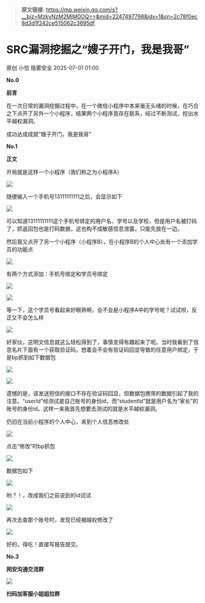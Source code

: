 > **原文链接**: https://mp.weixin.qq.com/s?__biz=MzkyNzM2MjM0OQ==&mid=2247497798&idx=1&sn=2c78f0ec8d3d1f242ce515062c3695df

#  SRC漏洞挖掘之“嫂子开门，我是我哥”  
原创 小恰  隐雾安全   2025-07-01 01:00  
  
**No.0**  
  
**前言**  
  
  
在一次日常的漏洞挖掘过程中，在一个微信小程序中本来毫无头绪的时候，在巧合之下点开了另外一个小程序，结果两个小程序竟存在联系，经过不断测试，挖出水平越权漏洞。  
  
成功达成成就“嫂子开门，我是我哥”  
  
**No.1**  
  
**正文**  
  
  
开局就是这样一个小程序（我们称之为小程序A）  
  
  
![](https://mmbiz.qpic.cn/sz_mmbiz_png/ELQKhUzr34z27aOjKIs2R1F4Vva1bgLnal0BJB5cZpOwgTVs5rygHISAt0yicu0FDibicr7icuibX19Lz5SDyfhfbdw/640?wx_fmt=png&from=appmsg "")  
  
  
随便输入一个手机号13111111111之后，会显示如下  
  
  
![](https://mmbiz.qpic.cn/sz_mmbiz_png/ELQKhUzr34z27aOjKIs2R1F4Vva1bgLnu3VxjTBt2VOeF8abyZLcJicYQWv3VxgLAZU5VK3v3QZxtPqpFlrcPQg/640?wx_fmt=png&from=appmsg "")  
  
  
可以知道13111111111这个手机号绑定的用户名、学号以及学校，但是用户名被打码了，抓返回包也是打码数据，这也构不成敏感信息泄露，只能先放在一边。  
  
  
然后我又点开了另一个小程序（小程序B），在小程序B的个人中心处有一个添加学员的功能点  
  
  
![](https://mmbiz.qpic.cn/sz_mmbiz_png/ELQKhUzr34z27aOjKIs2R1F4Vva1bgLnsz4ictudAHFpNYszph8OFNrx42czOOd2yqsomERpgOOzU9X8AOm4wqg/640?wx_fmt=png&from=appmsg "")  
  
  
有两个方式添加：手机号绑定和学员号绑定  
  
  
![](https://mmbiz.qpic.cn/sz_mmbiz_png/ELQKhUzr34z27aOjKIs2R1F4Vva1bgLns1Xb46oTrHETdbdwWV0qn4rlQkecTInxjLcDZ5m71ddkkkCEcWzt8Q/640?wx_fmt=png&from=appmsg "")  
  
  
![](https://mmbiz.qpic.cn/sz_mmbiz_png/ELQKhUzr34z27aOjKIs2R1F4Vva1bgLn5fYHkfsW2owr4rn8dw0wecKxXibbzjh8DxlTetQ242o4pdQzz2vEakQ/640?wx_fmt=png&from=appmsg "")  
  
  
等一下，这个学员号看起来好眼熟啊，会不会是小程序A中的学号呢？试试呗，反正又不会怎么样  
  
  
![](https://mmbiz.qpic.cn/sz_mmbiz_png/ELQKhUzr34z27aOjKIs2R1F4Vva1bgLns2ibjAOvic2JJUg1cgCiaoXVUhUCGvx215UBO7PUTsWv8StSB3qECboXw/640?wx_fmt=png&from=appmsg "")  
  
  
好家伙，这明文信息就这么轻松得到了，事情变得有趣起来了呢。当时我看到了信息名片下面有一个获取验证码，想着会不会有验证码回显导致的任意用户绑定，于是bp抓到如下数据包  
  
  
![](https://mmbiz.qpic.cn/sz_mmbiz_png/ELQKhUzr34z27aOjKIs2R1F4Vva1bgLnhuZWTQbhXPyNqgAbJQtFgQ3HoMLaEh6IsKPCxYq2vK9FwROWAYSiaTg/640?wx_fmt=png&from=appmsg "")  
  
  
![](https://mmbiz.qpic.cn/sz_mmbiz_png/ELQKhUzr34z27aOjKIs2R1F4Vva1bgLn8c1aelYHGgxX0OPGZmeRQTV8XjBKiae0CHxUGh0qb9rdia6diaBKbXdhQ/640?wx_fmt=png&from=appmsg "")  
  
  
遗憾的是，该发送短信的接口不存在验证码回显，但数据包携带的数据引起了我的注意。“userId”经测试是自己账号的身份id，而“studentId”就是用户名为“家长”的账号的身份id。这样一来我首先想要去测试的就是水平越权漏洞。  
  
  
仍旧在当前小程序的个人中心，来到个人信息修改处  
  
  
  
![](https://mmbiz.qpic.cn/sz_mmbiz_png/ELQKhUzr34z27aOjKIs2R1F4Vva1bgLnb0YpyC0Ay6O4mTVBZTYcAOAFYA8aMmytGicZ9dsaibCvxCgiaYJRbibQrQ/640?wx_fmt=png&from=appmsg "")  
  
  
点击“修改”时bp抓包  
  
  
![](https://mmbiz.qpic.cn/sz_mmbiz_png/ELQKhUzr34z27aOjKIs2R1F4Vva1bgLnTPX6CIwCIuTA3YKLkC3ErMTZjZNXAr5pEtZfTpKdDKujfJ0iaq6aBtQ/640?wx_fmt=png&from=appmsg "")  
  
  
数据包如下  
  
  
![](https://mmbiz.qpic.cn/sz_mmbiz_png/ELQKhUzr34z27aOjKIs2R1F4Vva1bgLnNEEXWZDgWcM7XbvyqicY9ojegqWRkBAAXZicgCS4dZVc8ibBadFMYpicrA/640?wx_fmt=png&from=appmsg "")  
  
  
哟？！，改成我们之前说到的id试试  
  
  
![](https://mmbiz.qpic.cn/sz_mmbiz_png/ELQKhUzr34z27aOjKIs2R1F4Vva1bgLnEiaBVekCBfJTv1W8Wl5wzLLEu0fckfkspD7Dy9chFsuaCNDjVM0Nl2w/640?wx_fmt=png&from=appmsg "")  
  
  
再次去查那个账号时，发现已经被越权修改了  
  
  
![](https://mmbiz.qpic.cn/sz_mmbiz_png/ELQKhUzr34z27aOjKIs2R1F4Vva1bgLnbCUyNzkicgYIHvYAMe9LxRIAsuGq3qRmOIdpmLLAELstu3JjyAMjXzA/640?wx_fmt=png&from=appmsg "")  
  
  
好的，得吃！直接写报告提交。  
  
  
**No.3**  
  
**网安沟通交流群**  
  
  
![](https://mmbiz.qpic.cn/sz_mmbiz_jpg/ELQKhUzr34z27aOjKIs2R1F4Vva1bgLnnhKNA0RYdlHUuUdbvDTibtib8jf2mGB5pbLOicuoNd3lxnDPwICjjeQnQ/640?wx_fmt=jpeg&from=appmsg "")  
  
**扫码加客服小姐姐拉群**  
  
  
  
